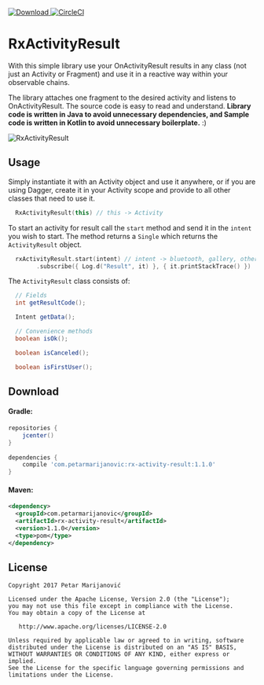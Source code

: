 [ ![Download](https://api.bintray.com/packages/petarmarijanovic/maven/rx-activity-result/images/download.svg) ](https://bintray.com/petarmarijanovic/maven/rx-activity-result/_latestVersion)
[![CircleCI](https://circleci.com/gh/PetarMarijanovic/RxActivityResult/tree/master.svg?style=svg)](https://circleci.com/gh/PetarMarijanovic/RxActivityResult/tree/master)

# RxActivityResult

With this simple library use your OnActivityResult results in any class (not just an Activity or Fragment) and use it in a reactive way within your observable chains. 

The library attaches one fragment to the desired activity and listens to OnActivityResult. The source code is easy to read and understand.
**Library code is written in Java to avoid unnecessary dependencies, and Sample code is written in Kotlin to avoid unnecessary boilerplate.** :)

![RxActivityResult](https://media.giphy.com/media/mK5qCqlKPF8ac/giphy.gif)

Usage
-----

Simply instantiate it with an Activity object and use it anywhere, or if you are using Dagger, create it in your Activity scope and provide to all other classes that need to use it.
```kotlin
  RxActivityResult(this) // this -> Activity
```

To start an activity for result call the `start` method and send it in the `intent` you wish to start. The method returns a `Single` which returns the `ActivityResult` object.
```kotlin
  rxActivityResult.start(intent) // intent -> bluetooth, gallery, other activity...
        .subscribe({ Log.d("Result", it) }, { it.printStackTrace() })       
```

The `ActivityResult` class consists of:
```java
  // Fields
  int getResultCode();

  Intent getData();

  // Convenience methods
  boolean isOk();

  boolean isCanceled();

  boolean isFirstUser();
```
Download
--------

#### Gradle:
```groovy
repositories {
    jcenter()
}
    
dependencies {
    compile 'com.petarmarijanovic:rx-activity-result:1.1.0'
}
```

#### Maven:
```xml
<dependency>
  <groupId>com.petarmarijanovic</groupId>
  <artifactId>rx-activity-result</artifactId>
  <version>1.1.0</version>
  <type>pom</type>
</dependency>
```

License
-------

    Copyright 2017 Petar Marijanović

    Licensed under the Apache License, Version 2.0 (the "License");
    you may not use this file except in compliance with the License.
    You may obtain a copy of the License at

       http://www.apache.org/licenses/LICENSE-2.0

    Unless required by applicable law or agreed to in writing, software
    distributed under the License is distributed on an "AS IS" BASIS,
    WITHOUT WARRANTIES OR CONDITIONS OF ANY KIND, either express or implied.
    See the License for the specific language governing permissions and
    limitations under the License.
